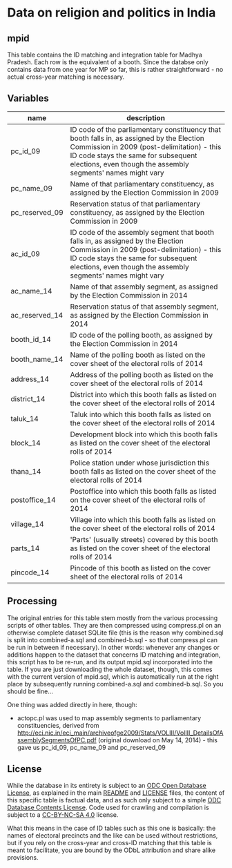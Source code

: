 # Data on religion and politics in India 

## mpid

This table contains the ID matching and integration table for Madhya Pradesh. Each row is the equivalent of a booth. Since the databse only contains data from one year for MP so far, this is rather straightforward - no actual cross-year matching is necessary.

## Variables

name | description
--- | ---
pc_id_09 | ID code of the parliamentary constituency that booth falls in, as assigned by the Election Commission in 2009 (post-delimitation) - this ID code stays the same for subsequent elections, even though the assembly segments' names might vary
pc_name_09 | Name of that parliamentary constituency, as assigned by the Election Commission in 2009
pc_reserved_09 | Reservation status of that parliamentary constituency, as assigned by the Election Commission in 2009
ac_id_09 | ID code of the assembly segment that booth falls in, as assigned by the Election Commission in 2009 (post-delimitation) - this ID code stays the same for subsequent elections, even though the assembly segments' names might vary
ac_name_14 | Name of that assembly segment, as assigned by the Election Commission in 2014
ac_reserved_14 | Reservation status of that assembly segment, as assigned by the Election Commission in 2014
booth_id_14 | ID code of the polling booth, as assigned by the Election Commission in 2014
booth_name_14 | Name of the polling booth as listed on the cover sheet of the electoral rolls of 2014
address_14 | Address of the polling booth as listed on the cover sheet of the electoral rolls of 2014
district_14 | District into which this booth falls as listed on the cover sheet of the electoral rolls of 2014
taluk_14 | Taluk into which this booth falls as listed on the cover sheet of the electoral rolls of 2014
block_14 | Development block into which this booth falls as listed on the cover sheet of the electoral rolls of 2014
thana_14 | Police station under whose jurisdiction this booth falls as listed on the cover sheet of the electoral rolls of 2014
postoffice_14 | Postoffice into which this booth falls as listed on the cover sheet of the electoral rolls of 2014
village_14 | Village into which this booth falls as listed on the cover sheet of the electoral rolls of 2014
parts_14 | 'Parts' (usually streets) covered by this booth as listed on the cover sheet of the electoral rolls of 2014
pincode_14 | Pincode of this booth as listed on the cover sheet of the electoral rolls of 2014

## Processing

The original entries for this table stem mostly from the various processing scripts of other tables. They are then compressed using compress.pl on an otherwise complete dataset SQLite file (this is the reason why combined.sql is split into combined-a.sql and combined-b.sql - so that compress.pl can be run in between if necessary). In other words: whenever any changes or additions happen to the dataset that concerns ID matching and integration, this script has to be re-run, and its output mpid.sql incorporated into the table. If you are just downloading the whole dataset, though, this comes with the current version of mpid.sql, which is automatically run at the right place by subsequently running combined-a.sql and combined-b.sql. So you should be fine...

One thing was added directly in here, though:

* actopc.pl was used to map assembly segments to parliamentary constituencies, derived from http://eci.nic.in/eci_main/archiveofge2009/Stats/VOLIII/VolIII_DetailsOfAssemblySegmentsOfPC.pdf (original download on May 14, 2014) - this gave us pc_id_09, pc_name_09 and pc_reserved_09

## License

While the database in its entirety is subject to an [ODC Open Database License](http://opendatacommons.org/licenses/odbl/), as explained in the main [README](https://github.com/raphael-susewind/india-religion-politics/blob/master/README.md) and [LICENSE](https://github.com/raphael-susewind/india-religion-politics/blob/master/LICENSE.md) files, the content of this specific table is factual data, and as such only subject to a simple [ODC Database Contents License](http://opendatacommons.org/licenses/dbcl/). Code used for crawling and compilation is subject to a [CC-BY-NC-SA 4.0](https://creativecommons.org/licenses/by-nc-sa/4.0/) license.

What this means in the case of ID tables such as this one is basically: the names of electoral precincts and the like can be used without restrictions, but if you rely on the cross-year and cross-ID matching that this table is meant to facilitate, you are bound by the ODbL attribution and share alike provisions.
